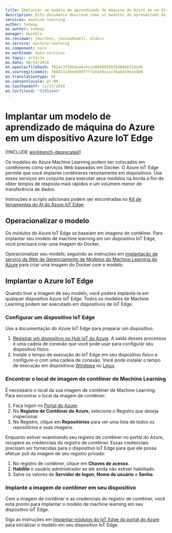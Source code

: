 ```yaml
---
title: Implantar um modelo de aprendizado de máquina do Azure em um dispositivo de IoT Edge do Azure | Microsoft Docs
description: Este documento descreve como os modelos de aprendizado de máquina do Azure podem ser implantados em dispositivos de IoT Edge do Azure.
services: machine-learning
author: tedway
ms.author: tedway
manager: mwinkle
ms.reviewer: jmartens, jasonwhowell, mldocs
ms.service: machine-learning
ms.component: core
ms.workload: data-services
ms.topic: article
ms.date: 08/24/2018
ms.openlocfilehash: 792ac3f26bdea6c6ccb084d893925d60e6333edb
ms.sourcegitcommit: 7804131dbe9599f7f7afa59cacc2babd19e1e4b9
ms.translationtype: HT
ms.contentlocale: pt-BR
ms.lasthandoff: 11/17/2018
ms.locfileid: "51852445"
---
```

# <a name="deploy-an-azure-machine-learning-model-to-an-azure-iot-edge-device"></a>Implantar um modelo de aprendizado de máquina do Azure em um dispositivo Azure IoT Edge

[!INCLUDE [workbench-deprecated](../../../includes/aml-deprecating-preview-2017.md)] 


Os modelos do Azure Machine Learning podem ser colocados em contêineres como serviços Web baseados em Docker. O Azure IoT Edge permite que você implante contêineres remotamente em dispositivos. Use esses serviços em conjunto para executar seus modelos na borda a fim de obter tempos de resposta mais rápidos e um volumem menor de transferência de dados. 

Instruções e scripts adicionais podem ser encontradas no [Kit de ferramentas do AI do Azure IoT Edge](https://aka.ms/AI-toolkit).

## <a name="operationalize-the-model"></a>Operacionalizar o modelo

Os módulos do Azure IoT Edge se baseiam em imagens de contêiner. Para implantar seu modelo de machine learning em um dispositivo IoT Edge, você precisará criar uma imagem do Docker.

Operacionalizar seu modelo, seguindo as instruções em [implantação de serviço da Web de Gerenciamento de Modelos do Machine Learning do Azure](model-management-service-deploy.md) para criar uma imagem do Docker com o modelo.

## <a name="deploy-to-azure-iot-edge"></a>Implantar o Azure IoT Edge

Quando tiver a imagem de seu modelo, você poderá implantá-la em qualquer dispositivo Azure IoT Edge. Todos os modelos de Machine Learning podem ser executado em dispositivos de IoT Edge. 

### <a name="set-up-an-iot-edge-device"></a>Configurar um dispositivo IoT Edge

Use a documentação do Azure IoT Edge para preparar um dispositivo. 

1. [Registrar um dispositivo no Hub IoT do Azure](../../iot-edge/how-to-register-device-portal.md). A saída desses processos é uma cadeia de conexão que você pode usar para configurar seu dispositivo físico. 
2. Instale o tempo de execução do IoT Edge em seu dispositivo físico e configure-o com uma cadeia de conexão. Você pode instalar o tempo de execução em dispositivos [Windows](../../iot-edge/how-to-install-iot-edge-windows-with-windows.md) ou [Linux](../../iot-edge/how-to-install-iot-edge-linux.md).  


### <a name="find-the-machine-learning-container-image-location"></a>Encontrar o local de imagem de contêiner de Machine Learning
É necessário o local da sua imagem de contêiner de Machine Learning. Para encontrar o local da imagem de contêiner:

1. Faça logon no [Portal do Azure](http://portal.azure.com/).
2. No **Registro de Contêiner do Azure**, selecione o Registro que deseja inspecionar.
3. No Registro, clique em **Repositórios** para ver uma lista de todos os repositórios e suas imagens.

Enquanto estiver examinando seu registro de contêiner no portal do Azure, recupere as credenciais do registro de contêiner. Essas credenciais precisam ser fornecidas para o dispositivo IoT Edge para que ele possa efetuar pull da imagem de seu registro privado. 

1. No registro de contêiner, clique em **Chaves de acesso**. 
2. **Habilite** o usuário administrador se ele ainda não estiver habilitado. 
3. Salve os valores de **Servidor de logon**, **Nome de usuário** e **Senha**. 

### <a name="deploy-the-container-image-to-your-device"></a>Implante a imagem de contêiner em seu dispositivo

Com a imagem de contêiner e as credenciais do registro de contêiner, você está pronto para implantar o modelo de machine learning em seu dispositivo IoT Edge. 

Siga as instruções em [Implantar módulos do IoT Edge do portal do Azure](../../iot-edge/how-to-deploy-modules-portal.md) para inicializar o modelo em seu dispositivo IoT Edge. 











